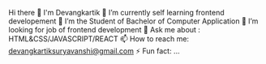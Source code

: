  Hi there 👋
    I'm Devangkartik
🔭 I’m currently self learning frontend developement
🌱 I’m the Student of Bachelor of Computer Application
🤔 I’m looking for job of frontend development
💬 Ask me about : HTML&CSS/JAVASCRIPT/REACT
📫 How to reach me: devangkartiksuryavanshi@gmail.com
⚡ Fun fact: ...

